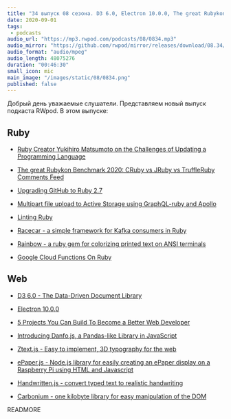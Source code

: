 ```yaml
---
title: "34 выпуск 08 сезона. D3 6.0, Electron 10.0.0, The great Rubykon Benchmark 2020, Racecar, Danfo.js, Ztext.js, ePaper.js и прочее"
date: 2020-09-01
tags:
 - podcasts
audio_url: "https://mp3.rwpod.com/podcasts/08/0834.mp3"
audio_mirror: "https://github.com/rwpod/mirror/releases/download/08.34/0834.mp3"
audio_format: "audio/mpeg"
audio_length: 48075276
duration: "00:46:30"
small_icon: mic
main_image: "/images/static/08/0834.png"
published: false
---
```


Добрый день уважаемые слушатели. Представляем новый выпуск подкаста RWpod. В этом выпуске:

## Ruby

 - [Ruby Creator Yukihiro Matsumoto on the Challenges of Updating a Programming Language](https://thenewstack.io/ruby-creator-yukihiro-matsumoto-on-the-challenges-of-updating-a-programming-language/)
 - [The great Rubykon Benchmark 2020: CRuby vs JRuby vs TruffleRuby Comments Feed](https://pragtob.wordpress.com/2020/08/24/the-great-rubykon-benchmark-2020-cruby-vs-jruby-vs-truffleruby/)
 - [Upgrading GitHub to Ruby 2.7](https://github.blog/2020-08-25-upgrading-github-to-ruby-2-7/)


 - [Multipart file upload to Active Storage using GraphQL-ruby and Apollo](https://www.abhaynikam.me/posts/active-storage-multipart-file-upload-graphql-ruby/)
 - [Linting Ruby](https://kevindeisz.com/2020/08/28/linting-ruby.html)
 - [Racecar - a simple framework for Kafka consumers in Ruby](https://github.com/zendesk/racecar)
 - [Rainbow - a ruby gem for colorizing printed text on ANSI terminals](https://github.com/sickill/rainbow)
 - [Google Cloud Functions On Ruby](https://docs.google.com/forms/d/e/1FAIpQLSfEgsbch9pCO52W1fLFdmIibCLhB_eU7MTzZWX4E2PfOvwa2w/viewform)

## Web

 - [D3 6.0 - The Data-Driven Document Library](https://github.com/d3/d3/releases/tag/v6.0.0)
 - [Electron 10.0.0](https://www.electronjs.org/blog/electron-10-0)
 - [5 Projects You Can Build To Become a Better Web Developer](https://dev.to/liviufromendtest/5-projects-you-can-build-to-become-a-better-web-developer-221i)


 - [Introducing Danfo.js, a Pandas-like Library in JavaScript](https://blog.tensorflow.org/2020/08/introducing-danfo-js-pandas-like-library-in-javascript.html?linkId=98080391)
 - [Ztext.js - Easy to implement, 3D typography for the web](https://bennettfeely.com/ztext/)
 - [ePaper.js - Node.js library for easily creating an ePaper display on a Raspberry Pi using HTML and Javascript](https://github.com/samsonmking/epaper.js)
 - [Handwritten.js - convert typed text to realistic handwriting](https://github.com/alias-rahil/handwritten.js)
 - [Carbonium - one kilobyte library for easy manipulation of the DOM](https://github.com/edwinm/carbonium)

READMORE

